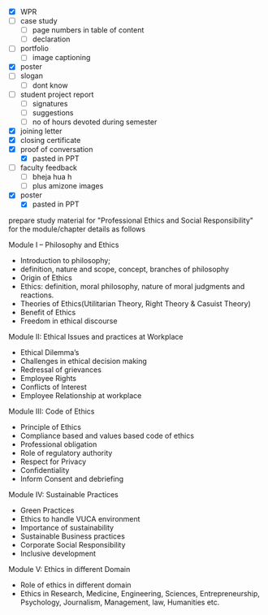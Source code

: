 - [x] WPR
- [ ] case study
	- [ ] page numbers in table of content
	- [ ] declaration
- [ ] portfolio
	- [ ] image captioning
- [x] poster
- [ ] slogan 
	- [ ] dont know
- [ ] student project report
	- [ ] signatures
	- [ ] suggestions
	- [ ] no of hours devoted during semester
- [x] joining letter
- [x] closing certificate
- [x] proof of conversation
	- [x] pasted in PPT
- [ ] faculty feedback
	- [ ] bheja hua h
	- [ ] plus amizone images
- [x] poster 
	- [x] pasted in PPT

prepare study material for "Professional Ethics and Social Responsibility" for the module/chapter details as follows

Module I – Philosophy and Ethics
- Introduction to philosophy; 
- definition, nature and scope, concept, branches of philosophy
- Origin of Ethics 
- Ethics: definition, moral philosophy, nature of moral judgments and reactions. 
- Theories of Ethics(Utilitarian Theory, Right Theory & Casuist Theory) 
- Benefit of Ethics 
- Freedom in ethical discourse

Module II: Ethical Issues and practices at Workplace 
- Ethical Dilemma’s 
- Challenges in ethical decision making 
- Redressal of grievances 
- Employee Rights 
- Conflicts of Interest 
- Employee Relationship at workplace

Module III: Code of Ethics
- Principle of Ethics
- Compliance based and values based code of ethics 
- Professional obligation 
- Role of regulatory authority
- Respect for Privacy
- Confidentiality 
- Inform Consent and debriefing

Module IV: Sustainable Practices  
- Green Practices 
- Ethics to handle VUCA environment 
- Importance of sustainability 
- Sustainable Business practices 
- Corporate Social Responsibility 
- Inclusive development

Module V: Ethics in different Domain 
- Role of ethics in different domain
- Ethics in Research, Medicine, Engineering, Sciences, Entrepreneurship, Psychology, Journalism, Management, law, Humanities etc.